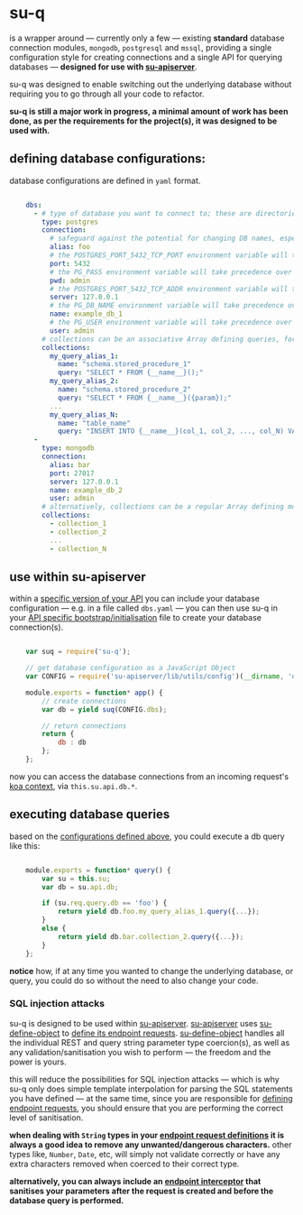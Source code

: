 # su-q

is a wrapper around — currently only a few — existing **standard** database connection modules, `mongodb`, `postgresql` and `mssql`, providing a single configuration style for creating connections and a single API for querying databases — **designed for use with [su-apiserver](https://github.com/super-useful/su-apiserver)**.

su-q was designed to enable switching out the underlying database without requiring you to go through all your code to refactor.

**su-q is still a major work in progress, a minimal amount of work has been done, as per the requirements for the project(s), it was designed to be used with.**

## defining database configurations:

database configurations are defined in `yaml` format.

```yaml

    dbs:
      - # type of database you want to connect to; these are directories found in su-q/lib/connection/*
        type: postgres
        connection:
          # safeguard against the potential for changing DB names, especially across environments, by using an alias
          alias: foo
          # the POSTGRES_PORT_5432_TCP_PORT environment variable will take precedence over this
          port: 5432
          # the PG_PASS environment variable will take precedence over this
          pwd: admin
          # the POSTGRES_PORT_5432_TCP_ADDR environment variable will take precedence over this
          server: 127.0.0.1
          # the PG_DB_NAME environment variable will take precedence over this
          name: example_db_1
          # the PG_USER environment variable will take precedence over this
          user: admin
        # collections can be an associative Array defining queries, for relational database connections
        collections:
          my_query_alias_1:
            name: "schema.stored_procedure_1"
            query: "SELECT * FROM {__name__}();"
          my_query_alias_2:
            name: "schema.stored_procedure_2"
            query: "SELECT * FROM {__name__}({param});"
          ...
          my_query_alias_N:
            name: "table_name"
            query: "INSERT INTO {__name__}(col_1, col_2, ..., col_N) VALUES {items};"
      -
        type: mongodb
        connection:
          alias: bar
          port: 27017
          server: 127.0.0.1
          name: example_db_2
          user: admin
        # alternatively, collections can be a regular Array defining mongodb collections
        collections:
          - collection_1
          - collection_2
          ...
          - collection_N

```

## use within su-apiserver

within a [specific version of your API](https://github.com/super-useful/su-apiserver/blob/master/docs/configuring_apis.md) you can include your database configuration — e.g. in a file called `dbs.yaml` — you can then use su-q in your [API specific bootstrap/initialisation](https://github.com/super-useful/su-apiserver/blob/master/docs/configuring_apis.md#api-specific-bootstrapinitialisation) file to create your database connection(s).

```javascript

    var suq = require('su-q');

    // get database configuration as a JavaScript Object
    var CONFIG = require('su-apiserver/lib/utils/config')(__dirname, 'dbs.yaml');

    module.exports = function* app() {
        // create connections
        var db = yield suq(CONFIG.dbs);

        // return connections
        return {
            db : db
        };
    };

```

now you can access the database connections from an incoming request's [koa context](http://koajs.com/#context), via `this.su.api.db.*`.

## executing database queries

based on the [configurations defined above](#defining-database-configurations), you could execute a db query like this:

```javascript

    module.exports = function* query() {
        var su = this.su;
        var db = su.api.db;

        if (su.req.query.db == 'foo') {
            return yield db.foo.my_query_alias_1.query({...});
        }
        else {
            return yield db.bar.collection_2.query({...});
        }
    };

```

**notice** how, if at any time you wanted to change the underlying database, or query, you could do so without the need to also change your code.

### SQL injection attacks

su-q is designed to be used within [su-apiserver](https://github.com/super-useful/su-apiserver). [su-apiserver](https://github.com/super-useful/su-apiserver) uses [su-define-object](https://github.com/super-useful/su-define-object) to [define its endpoint requests](https://github.com/super-useful/su-apiserver/blob/master/docs/defining_endpoints.md#defining-the-endpoint-request). [su-define-object](https://github.com/super-useful/su-define-object) handles all the individual REST and query string parameter type coercion(s), as well as any validation/sanitisation you wish to perform — the freedom and the power is yours.

this will reduce the possibilities for SQL injection attacks — which is why su-q only does simple template interpolation for parsing the SQL statements you have defined — at the same time, since you are responsible for [defining endpoint requests](https://github.com/super-useful/su-apiserver/blob/master/docs/defining_endpoints.md#defining-the-endpoint-request), you should ensure that you are performing the correct level of sanitisation.

**when dealing with `String` types in your [endpoint request definitions](https://github.com/super-useful/su-apiserver/blob/master/docs/defining_endpoints.md#defining-the-endpoint-request) it is always a good idea to remove any unwanted/dangerous characters.** other types like, `Number`, `Date`, etc, will simply not validate correctly or have any extra characters removed when coerced to their correct type.

**alternatively, you can always include an [endpoint interceptor](https://github.com/super-useful/su-apiserver/blob/master/docs/defining_endpoints.md#endpoint-interceptors) that sanitises your parameters after the request is created and before the database query is performed.**

